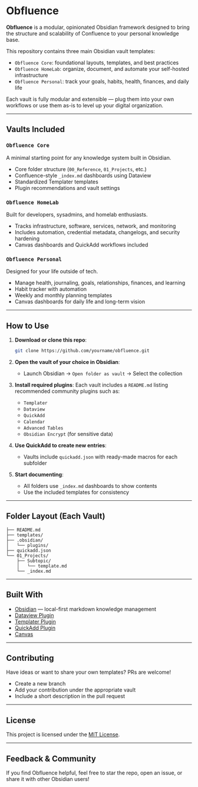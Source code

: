 # Obfluence

**Obfluence** is a modular, opinionated Obsidian framework designed to bring the structure and scalability of Confluence to your personal knowledge base.

This repository contains three main Obsidian vault templates:

- `Obfluence Core`: foundational layouts, templates, and best practices
- `Obfluence HomeLab`: organize, document, and automate your self-hosted infrastructure
- `Obfluence Personal`: track your goals, habits, health, finances, and daily life

Each vault is fully modular and extensible — plug them into your own workflows or use them as-is to level up your digital organization.

---

## Vaults Included

### `Obfluence Core`

A minimal starting point for any knowledge system built in Obsidian.

- Core folder structure (`00_Reference`, `01_Projects`, etc.)
- Confluence-style `_index.md` dashboards using Dataview
- Standardized Templater templates
- Plugin recommendations and vault settings

### `Obfluence HomeLab`

Built for developers, sysadmins, and homelab enthusiasts.

- Tracks infrastructure, software, services, network, and monitoring
- Includes automation, credential metadata, changelogs, and security hardening
- Canvas dashboards and QuickAdd workflows included

### `Obfluence Personal`

Designed for your life outside of tech.

- Manage health, journaling, goals, relationships, finances, and learning
- Habit tracker with automation
- Weekly and monthly planning templates
- Canvas dashboards for daily life and long-term vision

---

## How to Use

1. **Download or clone this repo**:

   ```bash
   git clone https://github.com/yourname/obfluence.git
   ```

2. **Open the vault of your choice in Obsidian**:

   - Launch Obsidian → `Open folder as vault` → Select the collection

3. **Install required plugins**:
   Each vault includes a `README.md` listing recommended community plugins such as:

   - `Templater`
   - `Dataview`
   - `QuickAdd`
   - `Calendar`
   - `Advanced Tables`
   - `Obsidian Encrypt` (for sensitive data)

4. **Use QuickAdd to create new entries**:

   - Vaults include `quickadd.json` with ready-made macros for each subfolder

5. **Start documenting**:
   - All folders use `_index.md` dashboards to show contents
   - Use the included templates for consistency

---

## Folder Layout (Each Vault)

```text
├── README.md
├── templates/
├── .obsidian/
│   └── plugins/
├── quickadd.json
└── 01_Projects/
    ├── Subtopic/
    │   └── template.md
    └── _index.md
```

---

## Built With

- [Obsidian](https://obsidian.md) — local-first markdown knowledge management
- [Dataview Plugin](https://github.com/blacksmithgu/obsidian-dataview)
- [Templater Plugin](https://github.com/SilentVoid13/Templater)
- [QuickAdd Plugin](https://github.com/chhoumann/quickadd)
- [Canvas](https://help.obsidian.md/Canvas)

---

## Contributing

Have ideas or want to share your own templates? PRs are welcome!

- Create a new branch
- Add your contribution under the appropriate vault
- Include a short description in the pull request

---

## License

This project is licensed under the [MIT License](LICENSE).

---

## Feedback & Community

If you find Obfluence helpful, feel free to star the repo, open an issue, or share it with other Obsidian users!
